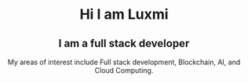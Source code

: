 <h1 align="center"> Hi I am Luxmi </h1>

<h2 align="center"> I am a full stack developer</h2>

<p align="center">My areas of interest include  Full stack development, Blockchain, AI, and Cloud Computing.  </p>
